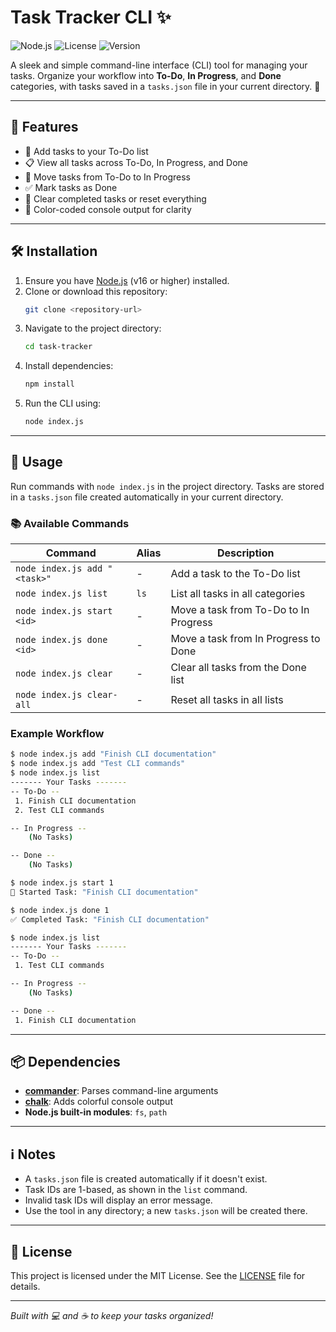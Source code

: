 # Task Tracker CLI ✨

![Node.js](https://img.shields.io/badge/Node.js-v16+-green?logo=node.js)
![License](https://img.shields.io/badge/License-MIT-blue)
![Version](https://img.shields.io/badge/Version-1.0.0-brightgreen)

A sleek and simple command-line interface (CLI) tool for managing your tasks. Organize your workflow into **To-Do**, **In Progress**, and **Done** categories, with tasks saved in a `tasks.json` file in your current directory. 🚀

---

## 🌟 Features

- 📝 Add tasks to your To-Do list
- 📋 View all tasks across To-Do, In Progress, and Done
- 🚀 Move tasks from To-Do to In Progress
- ✅ Mark tasks as Done
- 🧹 Clear completed tasks or reset everything
- 🎨 Color-coded console output for clarity

---

## 🛠️ Installation

1. Ensure you have [Node.js](https://nodejs.org/) (v16 or higher) installed.
2. Clone or download this repository:
   ```bash
   git clone <repository-url>
   ```
3. Navigate to the project directory:
   ```bash
   cd task-tracker
   ```
4. Install dependencies:
   ```bash
   npm install
   ```
5. Run the CLI using:
   ```bash
   node index.js
   ```

---

## 🚀 Usage

Run commands with `node index.js` in the project directory. Tasks are stored in a `tasks.json` file created automatically in your current directory.

### 📚 Available Commands

| Command | Alias | Description |
|---------|-------|-------------|
| `node index.js add "<task>"` | - | Add a task to the To-Do list |
| `node index.js list` | `ls` | List all tasks in all categories |
| `node index.js start <id>` | - | Move a task from To-Do to In Progress |
| `node index.js done <id>` | - | Move a task from In Progress to Done |
| `node index.js clear` | - | Clear all tasks from the Done list |
| `node index.js clear-all` | - | Reset all tasks in all lists |

### Example Workflow

```bash
$ node index.js add "Finish CLI documentation"
$ node index.js add "Test CLI commands"
$ node index.js list
------- Your Tasks -------
-- To-Do --
 1. Finish CLI documentation
 2. Test CLI commands

-- In Progress --
    (No Tasks)

-- Done --
    (No Tasks)

$ node index.js start 1
🚀 Started Task: "Finish CLI documentation"

$ node index.js done 1
✅ Completed Task: "Finish CLI documentation"

$ node index.js list
------- Your Tasks -------
-- To-Do --
 1. Test CLI commands

-- In Progress --
    (No Tasks)

-- Done --
 1. Finish CLI documentation
```

---

## 📦 Dependencies

- **[commander](https://www.npmjs.com/package/commander)**: Parses command-line arguments
- **[chalk](https://www.npmjs.com/package/chalk)**: Adds colorful console output
- **Node.js built-in modules**: `fs`, `path`

---

## ℹ️ Notes

- A `tasks.json` file is created automatically if it doesn't exist.
- Task IDs are 1-based, as shown in the `list` command.
- Invalid task IDs will display an error message.
- Use the tool in any directory; a new `tasks.json` will be created there.

---

## 📜 License

This project is licensed under the MIT License. See the [LICENSE](LICENSE) file for details.

---

*Built with 💻 and ☕ to keep your tasks organized!*
